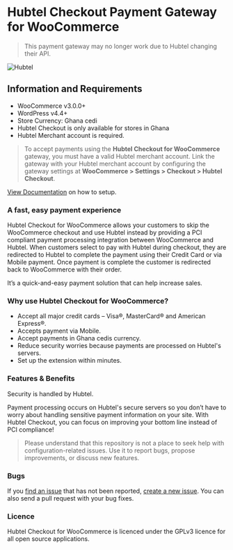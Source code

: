 # Hubtel Checkout Payment Gateway for WooCommerce

> This payment gateway may no longer work due to Hubtel changing their API.

![Hubtel](https://cldup.com/4LqRHM-Djg.png)

## Information and Requirements
* WooCommerce v3.0.0+
* WordPress v4.4+
* Store Currency: Ghana cedi
* Hubtel Checkout is only available for stores in Ghana
* Hubtel Merchant account is required.

> To accept payments using the **Hubtel Checkout for WooCommerce** gateway, you must have a valid Hubtel merchant account.
> Link the gateway with your Hubtel merchant account by configuring the gateway settings at **WooCommerce > Settings > Checkout > Hubtel Checkout**.

[View Documentation](https://github.com/seb86/woocommerce-hubtel-payment-gateway/wiki) on how to setup.

### A fast, easy payment experience

Hubtel Checkout for WooCommerce allows your customers to skip the WooCommerce checkout and use Hubtel instead by providing a PCI compliant payment processing integration between WooCommerce and Hubtel. When customers select to pay with Hubtel during checkout, they are redirected to Hubtel to complete the payment using their Credit Card or via Mobile payment. Once payment is complete the customer is redirected back to WooCommerce with their order.

It’s a quick-and-easy payment solution that can help increase sales.

### Why use Hubtel Checkout for WooCommerce?

* Accept all major credit cards – Visa®, MasterCard® and American Express®.
* Accepts payment via Mobile.
* Accept payments in Ghana cedis currency.
* Reduce security worries because payments are processed on Hubtel's servers.
* Set up the extension within minutes.

### Features & Benefits

Security is handled by Hubtel.

Payment processing occurs on Hubtel's secure servers so you don’t have to worry about handling sensitive payment information on your site. With Hubtel Checkout, you can focus on improving your bottom line instead of PCI compliance!

> Please understand that this repository is not a place to seek help with configuration-related issues. Use it to report bugs, propose improvements, or discuss new features.

### Bugs
If you [find an issue](https://github.com/seb86/woocommerce-hubtel-payment-gateway/issues?state=open) that has not been reported, [create a new issue](https://github.com/seb86/woocommerce-hubtel-payment-gateway/issues/new). You can also send a pull request with your bug fixes.

### Licence

Hubtel Checkout for WooCommerce is licenced under the GPLv3 licence for all open source applications.
